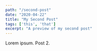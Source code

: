 ```yaml
---
path: "/second-post"
date: "2020-04-22"
title: "My Second Post"
tags: ['this', 'that']
excerpt: "A preview of my second post"
---
```


Lorem ipsum. Post 2.